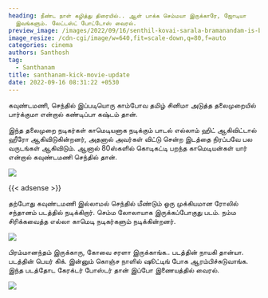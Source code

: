```yaml
---
heading: நீண்ட நாள் கழித்து திரையில்.. ஆள் பாக்க செம்மயா இருக்காரே, ஜோடியா
  இவங்களும். லேட்டஸ்ட் போட்டோஸ் வைரல்.
preview_image: /images/2022/09/16/senthil-kovai-sarala-bramanandam-is-back-1.jpeg
image_resize: /cdn-cgi/image/w=640,fit=scale-down,q=80,f=auto
categories: cinema
authors: Santhosh
tag:
  - Santhanam
title: santhanam-kick-movie-update
date: 2022-09-16 08:31:22 +0530
---
```



கவுண்டமணி, செந்தில் இப்படியொரு காம்போவ தமிழ் சினிமா அடுத்த தலைமுறையில் பார்க்குமா என்றால் கண்டிப்பா கஷ்டம் தான்.

இந்த தலைமுறை நடிகர்கள் காமெடியனாக நடிக்கும் பாடல் எல்லாம் ஹிட் ஆகிவிட்டால் ஹீரோ ஆகிவிடுகின்றனர், அதனால் அவர்கள் விட்டு சென்ற இடத்தை நிரப்பவே பல வருடங்கள் ஆகிவிடும்.  ஆனால் 80ஸ்களில் கொடிகட்டி பறந்த காமெடியன்கள் யார் என்றால் கவுண்டமணி செந்தில் தான்.

![](/images/2022/09/16/senthil-is-back.jpeg)

{{< adsense >}}

தற்போது கவுண்டமணி இல்லாமல் செந்தில் மீண்டும் ஒரு முக்கியமான ரோலில் சந்தானம் படத்தில் நடிக்கிறார். செம்ம லோலாயாக இருக்கப்போகுது படம். நம்ம சிரிக்கவைத்த எல்லா காமெடி நடிகர்களும் நடிக்கின்றனர்.

![](/images/2022/09/16/senthil-kovai-sarala-is-back.jpeg)

பிரம்மானந்தம் இருக்காரு, கோவை சரளா இருக்காங்க.. படத்தின் நாயகி தான்யா. படத்தின் பெயர் கிக். இன்னும் கொஞ்ச நாளில் ஷூட்டிங் போக ஆரம்பிச்சுடுவாங்க. இந்த படத்தோட கேரக்டர் போஸ்டர் தான் இப்போ இணையத்தில் வைரல்.

![](/images/2022/09/16/senthil-kovai-sarala-bramanandam-is-back.jpeg)
